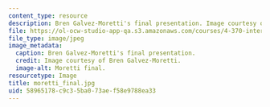 ```yaml
---
content_type: resource
description: Bren Galvez-Moretti's final presentation. Image courtesy of Bren Galvez-Moretti.
file: https://ol-ocw-studio-app-qa.s3.amazonaws.com/courses/4-370-interrogative-design-workshop-fall-2005/58965178c9c35ba073aef58e9788ea33_moretti_final.jpg
file_type: image/jpeg
image_metadata:
  caption: Bren Galvez-Moretti's final presentation.
  credit: Image courtesy of Bren Galvez-Moretti.
  image-alt: Moretti final.
resourcetype: Image
title: moretti_final.jpg
uid: 58965178-c9c3-5ba0-73ae-f58e9788ea33
---
```

